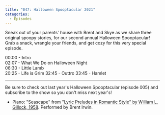 ```yaml
---
title: "047: Halloween Spooptacular 2021"
categories:
  - Episodes
---
```


Sneak out of your parents' house with Brent and Skye as we share three original spoopy stories, for our second annual Halloween Spooptacular! Grab a snack, wrangle your friends, and get cozy for this very special episode. 

00:00 - Intro  
02:07 - What We Do on Halloween Night  
06:30 - Little Lamb  
20:25 - Life is Grim
32:45 - Outtro
33:45 - Hamlet

---

Be sure to check out last year's Halloween Spooptacular (episode 005) and subscribe to the show so you don't miss next year's!

* Piano: "Seascape" from ["Lyric Preludes in Romantic Style" by William L. Gillock, 1958](https://www.alfred.com/lyric-preludes-in-romantic-style/p/00-0649/). Performed by Brent Irwin.
